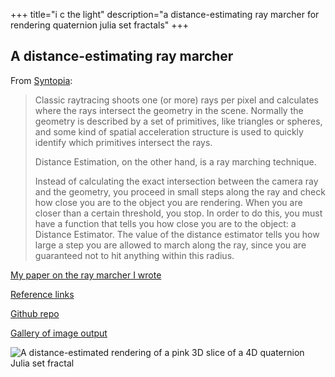 +++
title="i c the light"
description="a distance-estimating ray marcher for rendering quaternion julia set fractals"
+++

## A distance-estimating ray marcher

From [Syntopia]:


> Classic raytracing shoots one (or more) rays per pixel and calculates where the
> rays intersect the geometry in the scene. Normally the geometry is described by
> a set of primitives, like triangles or spheres, and some kind of spatial
> acceleration structure is used to quickly identify which primitives intersect
> the rays.
>
> Distance Estimation, on the other hand, is a ray marching technique.
>
> Instead of calculating the exact intersection between the camera ray and the
> geometry, you proceed in small steps along the ray and check how close you are
> to the object you are rendering. When you are closer than a certain threshold,
> you stop. In order to do this, you must have a function that tells you how
> close you are to the object: a Distance Estimator. The value of the distance
> estimator tells you how large a step you are allowed to march along the ray,
> since you are guaranteed not to hit anything within this radius.

[My paper on the ray marcher I wrote][paper]

[Reference links](reference-links)

[Github repo](https://github.com/9999years/i-c-the-light)

[Gallery of image output](gallery)

![A distance-estimated rendering of a pink 3D slice of a 4D quaternion Julia set
fractal](resources/julia.jpg)

[Syntopia]: http://blog.hvidtfeldts.net/index.php/2011/06/distance-estimated-3d-fractals-part-i/
[paper]: i-c-the-light.pdf

